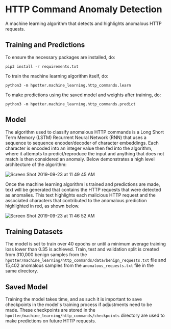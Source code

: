 # HTTP Command Anomaly Detection
A machine learning algorithm that detects and highlights anomalous HTTP requests. 
 

<!---[![Build Status](https://travis-ci.org/drsjb80/HPotter.svg?branch=master)](https://travis-ci.org/drsjb80/HPotter)---> 
## Training and Predictions
To ensure the necessary packages are installed, do:

    pip3 install -r requirements.txt 
 
To train the machine learning algorithm itself, do:

    python3 -m hpotter.machine_learning.http_commands.learn

To make predictions using the saved model and weights after training, do:

    python3 -m hpotter.machine_learning.http_commands.predict

## Model
The algorithm used to classify anomalous HTTP commands is a Long Short Term Memory (LSTM) Recurrent Neural Network 
(RNN) that uses a sequence to sequence encoder/decoder of character embeddings. Each character is encoded into an 
integer value then fed into the algorithm, where it attempts to predict/reproduce the input and anything that
does not match is then considered an anomaly. Below demonstrates a high level architecture of the algorithm:

![Screen Shot 2019-09-23 at 11 49 45 AM](https://user-images.githubusercontent.com/32188816/65449483-52a9d300-ddf8-11e9-8af0-4d2840a9e167.png)
 
Once the machine learning algorithm is trained and predictions are made, text will be generated
that contains the HTTP requests that were detected as anomalies. This text highlights each malicious HTTP request
and the associated characters that contributed to the anomalous prediction highlighted in red, as shown below.
  
  
![Screen Shot 2019-09-23 at 11 46 52 AM](https://user-images.githubusercontent.com/32188816/65449319-f646b380-ddf7-11e9-9036-7ae2ff520b7e.png)

  
## Training Datasets
The model is set to train over 40 epochs or until a minimum average training loss lower than 0.35 is 
achieved. Train, test and validation split is created from 310,000 benign samples from the `hpotter/machine_learning/http_commands/data/benign_requests.txt`
file and 15,402 anomalous samples from the `anomalous_requests.txt` file in the same directory.
  
## Saved Model
Training the model takes time, and as such it is important to save checkpoints in the model's training
process if adjustments need to be made. These checkpoints are stored in the `hpotter/machine_learning/http_commands/checkpoints`
directory are used to make predictions on future HTTP requests.
